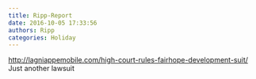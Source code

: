 ```yaml
---
title: Ripp-Report
date: 2016-10-05 17:33:56
authors: Ripp
categories: Holiday
---
```


 http://lagniappemobile.com/high-court-rules-fairhope-development-suit/  Just another lawsuit